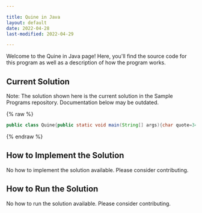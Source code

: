 ```yaml
---

title: Quine in Java
layout: default
date: 2022-04-28
last-modified: 2022-04-29

---
```


Welcome to the Quine in Java page! Here, you'll find the source code for this program as well as a description of how the program works.

## Current Solution

Note: The solution shown here is the current solution in the Sample Programs repository. Documentation below may be outdated.

{% raw %}

```Java
public class Quine{public static void main(String[] args){char quote=34;String code="public class Quine{public static void main(String[] args){char quote=34;String code=;System.out.println(code.substring(0,84)+quote+code+quote+code.substring(84));}}";System.out.println(code.substring(0,84)+quote+code+quote+code.substring(84));}}

```

{% endraw %}

## How to Implement the Solution

No how to implement the solution available. Please consider contributing.

## How to Run the Solution

No how to run the solution available. Please consider contributing.